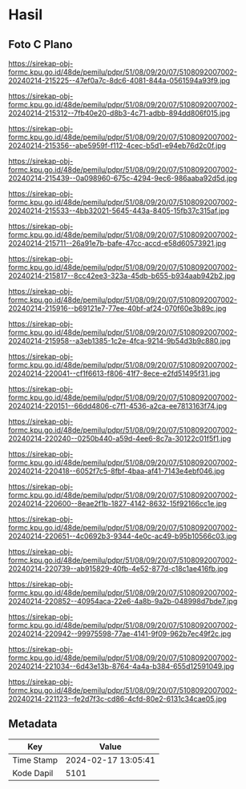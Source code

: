 # Hasil

## Foto C Plano

https://sirekap-obj-formc.kpu.go.id/48de/pemilu/pdpr/51/08/09/20/07/5108092007002-20240214-215225--47ef0a7c-8dc6-4081-844a-0561594a93f9.jpg

https://sirekap-obj-formc.kpu.go.id/48de/pemilu/pdpr/51/08/09/20/07/5108092007002-20240214-215312--7fb40e20-d8b3-4c71-adbb-894dd806f015.jpg

https://sirekap-obj-formc.kpu.go.id/48de/pemilu/pdpr/51/08/09/20/07/5108092007002-20240214-215356--abe5959f-f112-4cec-b5d1-e94eb76d2c0f.jpg

https://sirekap-obj-formc.kpu.go.id/48de/pemilu/pdpr/51/08/09/20/07/5108092007002-20240214-215439--0a098960-675c-4294-9ec6-986aaba92d5d.jpg

https://sirekap-obj-formc.kpu.go.id/48de/pemilu/pdpr/51/08/09/20/07/5108092007002-20240214-215533--4bb32021-5645-443a-8405-15fb37c315af.jpg

https://sirekap-obj-formc.kpu.go.id/48de/pemilu/pdpr/51/08/09/20/07/5108092007002-20240214-215711--26a91e7b-bafe-47cc-accd-e58d60573921.jpg

https://sirekap-obj-formc.kpu.go.id/48de/pemilu/pdpr/51/08/09/20/07/5108092007002-20240214-215817--8cc42ee3-323a-45db-b655-b934aab942b2.jpg

https://sirekap-obj-formc.kpu.go.id/48de/pemilu/pdpr/51/08/09/20/07/5108092007002-20240214-215916--b69121e7-77ee-40bf-af24-070f60e3b89c.jpg

https://sirekap-obj-formc.kpu.go.id/48de/pemilu/pdpr/51/08/09/20/07/5108092007002-20240214-215958--a3eb1385-1c2e-4fca-9214-9b54d3b9c880.jpg

https://sirekap-obj-formc.kpu.go.id/48de/pemilu/pdpr/51/08/09/20/07/5108092007002-20240214-220041--cf1f6613-f806-41f7-8ece-e2fd51495f31.jpg

https://sirekap-obj-formc.kpu.go.id/48de/pemilu/pdpr/51/08/09/20/07/5108092007002-20240214-220151--66dd4806-c7f1-4536-a2ca-ee7813163f74.jpg

https://sirekap-obj-formc.kpu.go.id/48de/pemilu/pdpr/51/08/09/20/07/5108092007002-20240214-220240--0250b440-a59d-4ee6-8c7a-30122c01f5f1.jpg

https://sirekap-obj-formc.kpu.go.id/48de/pemilu/pdpr/51/08/09/20/07/5108092007002-20240214-220418--6052f7c5-8fbf-4baa-af41-7143e4ebf046.jpg

https://sirekap-obj-formc.kpu.go.id/48de/pemilu/pdpr/51/08/09/20/07/5108092007002-20240214-220600--8eae2f1b-1827-4142-8632-15f92166cc1e.jpg

https://sirekap-obj-formc.kpu.go.id/48de/pemilu/pdpr/51/08/09/20/07/5108092007002-20240214-220651--4c0692b3-9344-4e0c-ac49-b95b10566c03.jpg

https://sirekap-obj-formc.kpu.go.id/48de/pemilu/pdpr/51/08/09/20/07/5108092007002-20240214-220739--ab915829-40fb-4e52-877d-c18c1ae416fb.jpg

https://sirekap-obj-formc.kpu.go.id/48de/pemilu/pdpr/51/08/09/20/07/5108092007002-20240214-220852--40954aca-22e6-4a8b-9a2b-048998d7bde7.jpg

https://sirekap-obj-formc.kpu.go.id/48de/pemilu/pdpr/51/08/09/20/07/5108092007002-20240214-220942--99975598-77ae-4141-9f09-962b7ec49f2c.jpg

https://sirekap-obj-formc.kpu.go.id/48de/pemilu/pdpr/51/08/09/20/07/5108092007002-20240214-221034--6d43e13b-8764-4a4a-b384-655d12591049.jpg

https://sirekap-obj-formc.kpu.go.id/48de/pemilu/pdpr/51/08/09/20/07/5108092007002-20240214-221123--fe2d7f3c-cd86-4cfd-80e2-6131c34cae05.jpg


## Metadata

| Key        | Value               |
| ---------- | ------------------- |
| Time Stamp | 2024-02-17 13:05:41 |
| Kode Dapil | 5101                |



